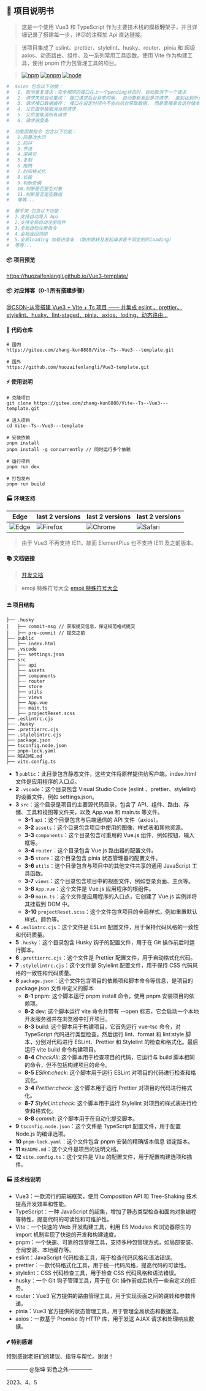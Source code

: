 ## 🌈 项目说明书

> 这是一个使用 Vue3 和 TypeScript 作为主要技术栈的模板**轻**架子，并且详细记录了搭建每一步，详尽的注释加 Api 直达链接。

> 该项目集成了 eslint、prettier、stylelint、husky、router、pinia 和 超级 axios、动态路由、组件、及一系列常用工具函数。使用 Vite 作为构建工具，使用 pnpm 作为包管理工具的项目。

> [![npm](https://img.shields.io/badge/npm-v9.6.6-2081C1)](http://npm.p2hp.com/) [![pnpm](https://img.shields.io/badge/pnpm-v8.5.1-F37E42)](https://pnpm.io/zh) [![node](https://img.shields.io/badge/node-v20.2.0-416634)](https://nodejs.p2hp.com/)

```bash
#  axios 包含以下功能：
#   1. 取消重复请求：完全相同的接口在上一个pending状态时，自动取消下一个请求
# 	2. 请求失败自动重试： 接口请求后台异常时候， 自动重新发起多次请求， 直到达到所设次数
# 	3. 请求接口数据缓存： 接口在设定时间内不会向后台获取数据， 而是直接拿会话存储本地缓存，（关闭当前进程也就是页签就会自动清除）
# 	4. 父页面单独取消当前请求
# 	5. 父页面取消所有请求
#   6. 请求进度条

#  功能函数指令 包含以下功能：
#   1.防篡改水印
#   2.防抖
#   3.节流
#   4.深拷贝
#   5.复制
#   6.拖拽
#   7.时间格式化
#   8.长按
#   9.判断奇偶
#   10.判断是否是空对象
#   11.判断是否是空数组
#   等等...

#  脚手架 包含以下功能：
#  1.支持自动导入 Api
#  2.支持全局自动注册组件
#  3.全局自动注册指令
#  4.全局返回顶部
#  5.全局loading 加载进度条 （路由跳转及发起请求是不同定制的loading）
#  等等...
```

#### 📦 项目预览

https://huozaifenlangli.github.io/Vue3-template/

#### 📦 对应博客（0-1 所有搭建步骤）

[@CSDN-从零搭建 Vue3 + VIte + Ts 项目 —— 并集成 eslint 、prettier、stylelint、husky、lint-staged、pinia、axios、loding、动态路由…](https://blog.csdn.net/m0_57904695/article/details/129950163?spm=1001.2014.3001.5502)

#### 💒 代码仓库

```base
# 国内
https://gitee.com/zhang-kun8888/Vite--Ts--Vue3---template.git

# 国外
https://github.com/huozaifenlangli/Vue3-template.git
```

####

#### ⚡ 使用说明

```base
# 克隆项目
git clone https://gitee.com/zhang-kun8888/Vite--Ts--Vue3---template.git

# 进入项目
cd Vite--Ts--Vue3---template

# 安装依赖
pnpm install
pnpm install -g concurrently // 同时运行多个依赖

# 运行项目
pnpm run dev

# 打包发布
pnpm run build
```

#### 🏭 环境支持

| Edge                                                                     | last 2 versions                                                                   | last 2 versions                                                                | last 2 versions                                                                |
| ------------------------------------------------------------------------ | --------------------------------------------------------------------------------- | ------------------------------------------------------------------------------ | ------------------------------------------------------------------------------ |
| ![Edge](https://cdn.jsdelivr.net/npm/@browser-logos/edge/edge_32x32.png) | ![Firefox](https://cdn.jsdelivr.net/npm/@browser-logos/firefox/firefox_32x32.png) | ![Chrome](https://cdn.jsdelivr.net/npm/@browser-logos/chrome/chrome_32x32.png) | ![Safari](https://cdn.jsdelivr.net/npm/@browser-logos/safari/safari_32x32.png) |

> 由于 Vue3 不再支持 IE11，故而 ElementPlus 也不支持 IE11 及之前版本。

#### 📚 文档链接

> <a href="https://blog.csdn.net/m0_57904695/article/details/129950163?spm=1001.2014.3001.5501" target="_blank">开发文档</a>

> emoji 特殊符号大全 <a href="http://fuhao.xiao84.com/" target="_blank">emoji 特殊符号大全 </a>

#### ⛱️ 项目结构

```
├── .husky
│   ├── commit-msg // 获取提交信息，保证规范格式提交
│   ├── pre-commit // 提交之前
├── public
│   ├── index.html
├── .vscode
│   ├── settings.json
├── src
│   ├── api
│   ├── assets
│   ├── components
│   ├── router
│   ├── store
│   ├── utils
│   ├── views
│   ├── App.vue
│   ├── main.ts
│   ├── projectReset.scss
├── .eslintrc.cjs
├── .husky
├── .prettierrc.cjs
├── .stylelintrc.cjs
├── package.json
├── tsconfig.node.json
├── pnpm-lock.yaml
├── README.md
├── vite.config.ts
```

- **1** `public`：此目录包含静态文件，这些文件将原样提供给客户端。index.html 文件是应用程序的入口点。
- **2** `.vscode`：这个目录包含 Visual Studio Code (eslint 、prettier、stylelint) 的设置文件，例如 settings.json。
- **3** `src`：这个目录是项目的主要源代码目录，包含了 API、组件、路由、存储、工具和视图等文件夹，以及 App.vue 和 main.ts 等文件。
  - **3-1** `api`：这个目录包含与后端通信的 API 文件（axios）。
  - **3-2** `assets`：这个目录包含项目中使用的图像、样式表和其他资源。
  - **3-3** `components`：这个目录包含可重用的 Vue.js 组件，例如按钮、输入框等。
  - **3-4** `router`：这个目录包含 Vue.js 路由器的配置文件。
  - **3-5** `store`：这个目录包含 pinia 状态管理器的配置文件。
  - **3-6** `utils`：这个目录包含与项目中的其他文件共享的通用 JavaScript 工具函数。
  - **3-7** `views`：这个目录包含项目中的视图文件，例如登录页面、主页等。
  - **3-8** `App.vue`：这个文件是 Vue.js 应用程序的根组件。
  - **3-9** `main.ts`：这个文件是应用程序的入口点，它创建了 Vue.js 实例并将其挂载到 DOM 中。
  - **3-10** `projectReset.scss`：这个文件包含项目的全局样式，例如重置默认样式、颜色等。
- **4** `.eslintrc.cjs`：这个文件是 ESLint 配置文件，用于保持代码风格的一致性和代码质量。
- **5** `.husky`：这个目录包含 Husky 钩子的配置文件，用于在 Git 操作前后时运行脚本。
- **6** `.prettierrc.cjs`：这个文件是 Prettier 配置文件，用于自动格式化代码。
- **7** `.stylelintrc.cjs`：这个文件是 Stylelint 配置文件，用于保持 CSS 代码风格的一致性和代码质量。
- **8** `package.json`：这个文件包含项目的依赖项和脚本命令等信息，是项目的 package.json 文件中定义的脚本
  - **8-1** pnpm: 这个脚本运行 pnpm install 命令，使用 pnpm 安装项目的依赖项。
  - **8-2** dev: 这个脚本运行 vite 命令并带有 --open 标志，它会启动一个本地开发服务器并在浏览器中打开项目。
  - **8-3** build: 这个脚本用于构建项目。它首先运行 vue-tsc 命令，对 TypeScript 代码进行类型检查。然后运行 lint、format 和 lint:style 脚本，分别对代码进行 ESLint、Prettier 和 Stylelint 的检查和格式化。最后运行 vite build 命令构建项目。
  - **8-4** _CheckAll_: 这个脚本用于检查项目的代码，它运行与 build 脚本相同的命令，但不包括构建项目的命令。
  - **8-5** _ESlint:check_: 这个脚本用于运行 ESLint 对项目的代码进行检查和格式化。
  - **3-4** _Prettier:check_: 这个脚本用于运行 Prettier 对项目的代码进行格式化。
  - **8-7** _StyleLint:check_: 这个脚本用于运行 Stylelint 对项目的样式表进行检查和格式化。
  - **8-8** _commit_: 这个脚本用于在自动化提交脚本。
- **9** `tsconfig.node.json`：这个文件是 TypeScript 配置文件，用于配置 Node.js 的编译选项。
- **10** `pnpm-lock.yaml`：这个文件包含 pnpm 安装的精确版本信息 锁定版本。
- **11** `README.md`：这个文件是项目的说明文档。
- **12** `vite.config.ts`：这个文件是 Vite 的配置文件，用于配置构建选项和插件。

#### 🏭 技术栈说明

- Vue3：一款流行的前端框架，使用 Composition API 和 Tree-Shaking 技术提高开发效率和性能。
- TypeScript：一种 JavaScript 的超集，增加了静态类型检查和面向对象编程等特性，提高代码的可读性和可维护性。
- Vite：一个快速的 Web 开发构建工具，利用 ES Modules 和浏览器原生的 import 机制实现了快速的开发和构建速度。
- pnpm：一个快速、可靠的包管理工具，支持多种包管理方式，如局部安装、全局安装、本地缓存等。
- eslint：JavaScript 代码检查工具，用于检查代码风格和语法错误。
- prettier：一款代码格式化工具，用于统一代码风格，提高代码的可读性。
- stylelint：CSS 代码检查工具，用于检查 CSS 代码风格和语法错误。
- husky：一个 Git 钩子管理工具，用于在 Git 操作前或后执行一些自定义的任务。
- router：Vue3 官方提供的路由管理工具，用于实现页面之间的跳转和参数传递。
- pinia：Vue3 官方提供的状态管理工具，用于管理全局状态和数据流。
- axios：一款基于 Promise 的 HTTP 库，用于发送 AJAX 请求和处理响应数据。

#### 💕 特别感谢

特别感谢老哥们的建议、指导与帮忙。谢谢！

———— @张坤 彩色之外-————

2023、4、5
